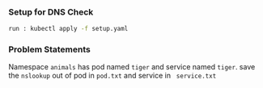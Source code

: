 ### Setup for DNS Check
```sh
run : kubectl apply -f setup.yaml
```

### Problem Statements

Namespace ```animals``` has pod named ```tiger``` and service named ```tiger```.  save the ```nslookup``` out of pod in ```pod.txt``` and service in ``` service.txt```